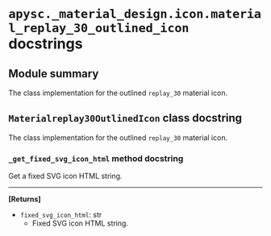 # `apysc._material_design.icon.material_replay_30_outlined_icon` docstrings

## Module summary

The class implementation for the outlined `replay_30` material icon.

## `Materialreplay30OutlinedIcon` class docstring

The class implementation for the outlined `replay_30` material icon.

### `_get_fixed_svg_icon_html` method docstring

Get a fixed SVG icon HTML string.<hr>

**[Returns]**

- `fixed_svg_icon_html`: str
  - Fixed SVG icon HTML string.